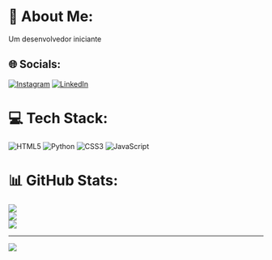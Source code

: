 # 💫 About Me:
Um desenvolvedor iniciante


## 🌐 Socials:
[![Instagram](https://img.shields.io/badge/Instagram-%23E4405F.svg?logo=Instagram&logoColor=white)](https://www.instagram.com/arthurburiol/) [![LinkedIn](https://img.shields.io/badge/LinkedIn-%230077B5.svg?logo=linkedin&logoColor=white)](https://www.linkedin.com/in/arthurburiol/) 

# 💻 Tech Stack:
![HTML5](https://img.shields.io/badge/html5-%23E34F26.svg?style=for-the-badge&logo=html5&logoColor=white) ![Python](https://img.shields.io/badge/python-3670A0?style=for-the-badge&logo=python&logoColor=ffdd54) ![CSS3](https://img.shields.io/badge/css3-%231572B6.svg?style=for-the-badge&logo=css3&logoColor=white) ![JavaScript](https://img.shields.io/badge/javascript-%23323330.svg?style=for-the-badge&logo=javascript&logoColor=%23F7DF1E)
# 📊 GitHub Stats:
![](https://github-readme-stats.vercel.app/api?username=arthurburiol&theme=dracula&hide_border=false&include_all_commits=false&count_private=false)<br/>
![](https://github-readme-streak-stats.herokuapp.com/?user=arthurburiol&theme=dracula&hide_border=false)<br/>
![](https://github-readme-stats.vercel.app/api/top-langs/?username=arthurburiol&theme=dracula&hide_border=false&include_all_commits=false&count_private=false&layout=compact)

---
[![](https://visitcount.itsvg.in/api?id=arthurburiol&icon=5&color=12)](https://visitcount.itsvg.in)

<!-- Proudly created with GPRM ( https://gprm.itsvg.in ) -->
